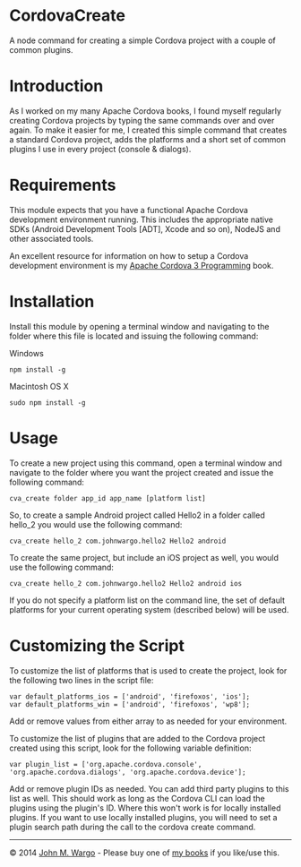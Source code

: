 CordovaCreate
=============

A node command for creating a simple Cordova project with a couple of common plugins.

Introduction
============

As I worked on my many Apache Cordova books, I found myself regularly creating Cordova projects by typing the same commands over and over again. To make it easier for me, I created this simple command that creates a standard Cordova project, adds the platforms and a short set of common plugins I use in every project (console & dialogs).

Requirements
============

This module expects that you have a functional Apache Cordova development environment running. This includes the appropriate native SDKs (Android Development Tools [ADT], Xcode and so on), NodeJS and other associated tools. 

An excellent resource for information on how to setup a Cordova development environment is my [Apache Cordova 3 Programming](http://www.cordovaprogramming.com) book.

Installation
============

Install this module by opening a terminal window and navigating to the folder where this file is located and issuing the following command:

Windows

	npm install -g

Macintosh OS X 

	sudo npm install -g

Usage
===========

To create a new project using this command, open a terminal window and navigate to the folder where you want the project created and issue the following command:

	cva_create folder app_id app_name [platform list]

So, to create a sample Android project called Hello2 in a folder called hello_2 you would use the following command:

	cva_create hello_2 com.johnwargo.hello2 Hello2 android

To create the same project, but include an iOS project as well, you would use the following command:

	cva_create hello_2 com.johnwargo.hello2 Hello2 android ios

If you do not specify a platform list on the command line, the set of default platforms for your current operating system (described below) will be used. 

Customizing the Script
======================

To customize the list of platforms that is used to create the project, look for the following two lines in the script file:

	var default_platforms_ios = ['android', 'firefoxos', 'ios'];
	var default_platforms_win = ['android', 'firefoxos', 'wp8'];

Add or remove values from either array to as needed for your environment.

To customize the list of plugins that are added to the Cordova project created using this script, look for the following variable definition:

	var plugin_list = ['org.apache.cordova.console', 'org.apache.cordova.dialogs', 'org.apache.cordova.device'];

Add or remove plugin IDs as needed. You can add third party plugins to this list as well. This should work as long as the Cordova CLI can load the plugins using the plugin's ID. Where this won't work is for locally installed plugins. If you want to use locally installed plugins, you will need to set a plugin search path during the call to the cordova create command. 

* * *
&copy; 2014 [John M. Wargo](http://www.johnwargo.com) - Please buy one of [my books](hhtp://www.johnwargobooks.com) if you like/use this.
